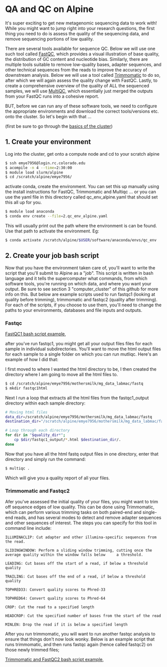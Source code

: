 
# QA and QC on Alpine

It's super exciting to get new metagenomic sequencing data to work with!
While you might want to jump right into your research questions, the
first thing you need to do is assess the quality of the sequencing data,
and remove sequencing portions of low quality.

There are several tools available for sequence QC. Below we will use one
such tool called
[FastQC](https://www.bioinformatics.babraham.ac.uk/projects/fastqc/),
which provides a visual illustration of base quality, the distribution
of GC content and nucleotide bias. Similarly, there are multiple tools
suitable to remove low-quality bases, adapter sequences, and other
technical sequences from the reads to improve the accuracy of downstream
analysis. Below we will use a tool called
[Trimmomatic](http://www.usadellab.org/cms/index.php?page=trimmomatic)
to do so, after which we will again assess the quality change with
FastQC. Lastly, to create a comprehensive overview of the quality of ALL
the sequenced samples, we will use [MultiQC,](https://multiqc.info)
which essentially just merged the outputs from your FastQC runs into a
cohesive report.

BUT, before we can run any of these software tools, we need to configure
the appropriate environments and download the correct tools/versions
etc. onto the cluster. So let's begin with that ...

(first be sure to go through the [basics of the
cluster](https://github.com/UC-Boulder/metagenomics_data_processing/blob/main/3.computer_cluster/1.start_here_for_alpine.md))

## 1. Create your environment 

Log into the cluster, get onto a compute node and cd to your scratch
alpine

``` bash
$ ssh emye7956@login.rc.colorado.edu
$ acompile -n 4 --time=2:30:00
$ module load slurm/alpine
$ cd /scratch/alpine/emye7956/
```

activate conda, create the environment. You can set this up manually
using the install instructions for FastQC, Trimmomatic and Multiqc ...
or you can use the yaml file in this directory called qc_env_alpine.yaml
that should set this all up for you.

``` bash
$ module load anaconda
$ conda env create --file=2.qc_env_alpine.yaml
```

This will usually print out the path where the environment is can be
found. Use that path to activate the environment. Eg:

``` bash
$ conda activate /scratch/alpine/$USER/software/anaconda/envs/qc_env
```

## 2. Create your job bash script

Now that you have the environment taken care of, you'll want to write the script that you'll submit to Alpine as a "job". This script is written in bash language and it tells the supercomputer what commands, from which software tools, you're running on which data, and where you want your output. Be sure to see section 3 "computer_cluster" of this github for more info on this. But below are example scripts used to run fastqc1 (looking at quality before trimming), trimmomatic and fastqc2 (quality after trimming). For each of the scripts, if you choose to use them, you'll need to change the paths to your environments, databases and file inputs and outputs. 

### Fastqc 

[FastQC1 bash script example](https://github.com/UC-Boulder/metagenomics_data_processing/blob/main/5.QA_and_QC/QA_QC_alpine/3.fastqc1_alpine.sh),

after you've run fastqc1, you might get all your output files files for each sample in individual subdirectories. You'll want to move the html output files for each sample to a single folder on which you can run mutliqc. Here's an example of how I did that: 

I first moved to where I wanted the html directory to be, I then created the directory where I am going to move all the html files to. 

```bash
$ cd /scratch/alpine/emye7956/mothersmilk/mg_data_labmac/fastq
$ mkdir fastqc1html
```
Next I run a loop that extracts all the html files from the fastqc1_output directory within each sample directory: 

```bash
# Moving html files 
data_dir=/scratch/alpine/emye7956/mothersmilk/mg_data_labmac/fastq
destination_dir="/scratch/alpine/emye7956/mothersmilk/mg_data_labmac/fastq/fastq1html"

# Loop through each directory
for dir in "$quality_dir*";
    cp $dir/fastqc1_output/*.html $destination_dir/.
done
```

Now that you have all the html fastq output files in one directory, enter that directory and simply run the command: 

```bash
$ multiqc .
```

Which will give you a quality report of all your files. 

### Trimmomatic and Fastqc2

Afer you've assessed the initial quality of your files, you might want to trim off sequence edges of low quality. This can be done using Trimmomatic, which can perform various trimming tasks on both paired-end and single-end reads, and has several modes to detect and remove adapter sequences and other sequences of interest. The steps you can specify for this tool in command line include: 

    ILLUMINACLIP: Cut adapter and other illumina-specific sequences from the read.
    
    SLIDINGWINDOW: Perform a sliding window trimming, cutting once the average quality within the window falls below     a threshold.
    
    LEADING: Cut bases off the start of a read, if below a threshold quality
    
    TRAILING: Cut bases off the end of a read, if below a threshold quality
    
    TOPHRED33: Convert quality scores to Phred-33
    
    TOPHRED64: Convert quality scores to Phred-64
    
    CROP: Cut the read to a specified length
    
    HEADCROP: Cut the specified number of bases from the start of the read
    
    MINLEN: Drop the read if it is below a specified length

After you run trimmomatic, you will want to run another fastqc analysis to ensure that things don't now look wonky. Below is an example script that runs trimmomatic, and then runs fastqc again (hence called fastqc2) on those newly trimmed files; 

[Trimmomatic and FastQC2 bash script example](https://github.com/UC-Boulder/metagenomics_data_processing/blob/main/5.QA_and_QC/QA_QC_alpine/4.trimmomatic_fastqc2_alpine.sh),
